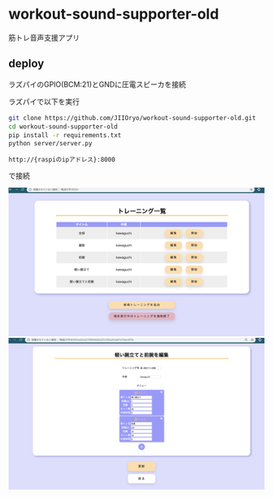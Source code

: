# workout-sound-supporter-old

筋トレ音声支援アプリ

## deploy

ラズパイのGPIO(BCM:21)とGNDに圧電スピーカを接続

ラズパイで以下を実行

```bash
git clone https://github.com/JIIOryo/workout-sound-supporter-old.git
cd workout-sound-supporter-old
pip install -r requirements.txt
python server/server.py
```

```
http://{raspiのipアドレス}:8000
```
で接続

![test](https://raw.githubusercontent.com/JIIOryo/workout-sound-supporter-old/img/img/a.png)
![test](https://raw.githubusercontent.com/JIIOryo/workout-sound-supporter-old/img/img/b.png)
